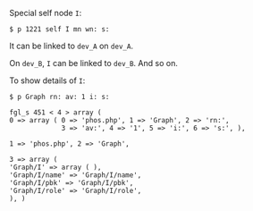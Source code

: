
Special self node `I`:

```
$ p 1221 self I mn wn: s:
```

It can be linked to `dev_A` on `dev_A`.

On `dev_B`, `I` can be linked to `dev_B`. And so on.

To show details of `I`:

```
$ p Graph rn: av: 1 i: s:

fgl_s 451 < 4 > array ( 
0 => array ( 0 => 'phos.php', 1 => 'Graph', 2 => 'rn:', 
             3 => 'av:', 4 => '1', 5 => 'i:', 6 => 's:', ), 

1 => 'phos.php', 2 => 'Graph', 

3 => array ( 
'Graph/I' => array ( ), 
'Graph/I/name' => 'Graph/I/name', 
'Graph/I/pbk' => 'Graph/I/pbk', 
'Graph/I/role' => 'Graph/I/role', 
), )
```
